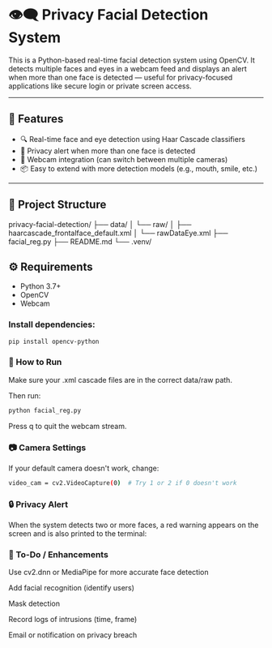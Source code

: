 # 👁️‍🗨️ Privacy Facial Detection System

This is a Python-based real-time facial detection system using OpenCV. It detects multiple faces and eyes in a webcam feed and displays an alert when more than one face is detected — useful for privacy-focused applications like secure login or private screen access.

---

## 🧠 Features

- 🔍 Real-time face and eye detection using Haar Cascade classifiers
- 🚨 Privacy alert when more than one face is detected
- 📸 Webcam integration (can switch between multiple cameras)
- 📦 Easy to extend with more detection models (e.g., mouth, smile, etc.)

---

## 📁 Project Structure
privacy-facial-detection/ ├── data/ │ └── raw/ │ ├── haarcascade_frontalface_default.xml │ └── rawDataEye.xml ├── facial_reg.py ├── README.md └── .venv/

## ⚙️ Requirements

- Python 3.7+
- OpenCV 
- Webcam

### Install dependencies:
```bash
pip install opencv-python
```

### 🚀 How to Run
Make sure your .xml cascade files are in the correct data/raw path.

Then run:
```bash
python facial_reg.py
```
Press q to quit the webcam stream.

### 📷 Camera Settings
If your default camera doesn't work, change:
```bash
video_cam = cv2.VideoCapture(0)  # Try 1 or 2 if 0 doesn't work
```
### 🔒 Privacy Alert
When the system detects two or more faces, a red warning appears on the screen and is also printed to the terminal:

### 🧩 To-Do / Enhancements
 Use cv2.dnn or MediaPipe for more accurate face detection

 Add facial recognition (identify users)

 Mask detection

 Record logs of intrusions (time, frame)

 Email or notification on privacy breach

 

